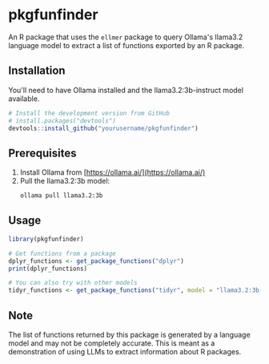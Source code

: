# pkgfunfinder

An R package that uses the `ellmer` package to query Ollama's llama3.2 language model to extract a list of functions exported by an R package.

## Installation

You'll need to have Ollama installed and the llama3.2:3b-instruct model available.

```r
# Install the development version from GitHub
# install.packages("devtools")
devtools::install_github("yourusername/pkgfunfinder")
```

## Prerequisites

1. Install Ollama from [https://ollama.ai/](https://ollama.ai/)
2. Pull the llama3.2:3b model:
   ```bash
   ollama pull llama3.2:3b
   ```

## Usage

```r
library(pkgfunfinder)

# Get functions from a package
dplyr_functions <- get_package_functions("dplyr")
print(dplyr_functions)

# You can also try with other models
tidyr_functions <- get_package_functions("tidyr", model = "llama3.2:3b-instruct", temperature = 0.1)
```

## Note

The list of functions returned by this package is generated by a language model and may not be completely accurate. This is meant as a demonstration of using LLMs to extract information about R packages.
